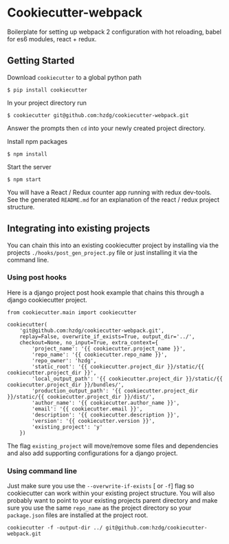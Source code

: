 Cookiecutter-webpack
====================

Boilerplate for setting up webpack 2 configuration with hot reloading, babel for es6 modules, react + redux.


Getting Started
---------------

Download `cookiecutter` to a global python path

    $ pip install cookiecutter

In your project directory run

    $ cookiecutter git@github.com:hzdg/cookiecutter-webpack.git

Answer the prompts then `cd` into your newly created project directory.

Install npm packages

    $ npm install

Start the server

    $ npm start

You will have a React / Redux counter app running with redux dev-tools. See the generated `README.md` for an explanation of the react / redux project structure.


Integrating into existing projects
----------------------------------

You can chain this into an existing cookiecutter project by installing via the projects `./hooks/post_gen_project.py` file or just installing it via the command line.

### Using post hooks
Here is a django project post hook example that chains this through a django cookiecutter project.

	from cookiecutter.main import cookiecutter

    cookiecutter(
        'git@github.com:hzdg/cookiecutter-webpack.git',
        replay=False, overwrite_if_exists=True, output_dir='../',
        checkout=None, no_input=True, extra_context={
            'project_name': '{{ cookiecutter.project_name }}',
            'repo_name': '{{ cookiecutter.repo_name }}',
            'repo_owner': 'hzdg',
            'static_root': '{{ cookiecutter.project_dir }}/static/{{ cookiecutter.project_dir }}',
            'local_output_path': '{{ cookiecutter.project_dir }}/static/{{ cookiecutter.project_dir }}/bundles/',
            'production_output_path': '{{ cookiecutter.project_dir }}/static/{{ cookiecutter.project_dir }}/dist/',
            'author_name': '{{ cookiecutter.author_name }}',
            'email': '{{ cookiecutter.email }}',
            'description': '{{ cookiecutter.description }}',
            'version': '{{ cookiecutter.version }}',
            'existing_project': 'y'
        })

The flag `existing_project` will move/remove some files and dependencies and also add supporting configurations for a django project.

### Using command line
Just make sure you use the `--overwrite-if-exists` [ or `-f`] flag so cookiecutter can work within your existing project structure. You will also probably want to point to your existing projects parent directory and make sure you use the same `repo_name` as the project directory so your `package.json` files are installed at the project root.

	cookiecutter -f -output-dir ../ git@github.com:hzdg/cookiecutter-webpack.git
